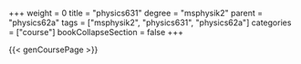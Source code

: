 +++
weight = 0
title = "physics631"
degree = "msphysik2"
parent = "physics62a"
tags = ["msphysik2", "physics631", "physics62a"]
categories = ["course"]
bookCollapseSection = false
+++

{{< genCoursePage >}}

